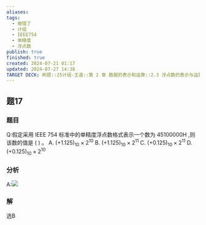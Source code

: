 ```yaml
---
aliases: 
tags:
  - 做错了
  - 计组
  - IEEE754
  - 单精度
  - 浮点数
publish: true
finished: true
created: 2024-07-21 01:17
updated: 2024-07-27 14:38
TARGET DECK: 刷题::25计组-王道::第 2 章 数据的表示和运算::2.3 浮点数的表示与运算::题17
---
```


## 题17
### 题目
Q:假定采用 IEEE 754 标准中的单精度浮点数格式表示一个数为 ${45100000}\mathrm{H}$ ,则该数的值是 ( ) 。
A. ${\left( +{1.125}\right) }_{10} \times {2}^{10}$ B. ${\left( +{1.125}\right) }_{10} \times {2}^{11}$
C. ${\left( +{0.125}\right) }_{10} \times {2}^{11}$ D. ${\left( +{0.125}\right) }_{10} \times {2}^{10}$
### 分析
A:![](https://img.hwenyi.live/202407271439075.webp)
### 解
选B
<!--ID: 1722065613353-->
